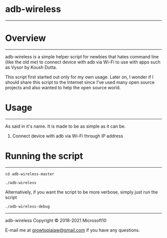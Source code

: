 # adb-wireless
--------------


# Overview
----------


adb-wireless is a simple helper script for newbies that hates command line (like the old me) to connect device with adb via Wi-Fi to use with apps such as Vysor by Koush Dutta.

This script first started out only for my own usage. Later on, I wonder if I should share this script to the Internet since I've used many open source projects and also wanted to help the open source world.

# Usage
-------


As said in it's name. It is made to be as simple as it can be.
1. Connect device with adb via Wi-Fi through IP address

# Running the script
--------------------


`cd adb-wireless-master`

`./adb-wireless`

Alternatively, if you want the script to be more verbose, simply just run the script

`./adb-wireless-debug`

-----------------------------------------

adb-wireless Copyright © 2018-2021 Microsoft10

E-mail me at growtopiajaw@gmail.com if you have any questions.
